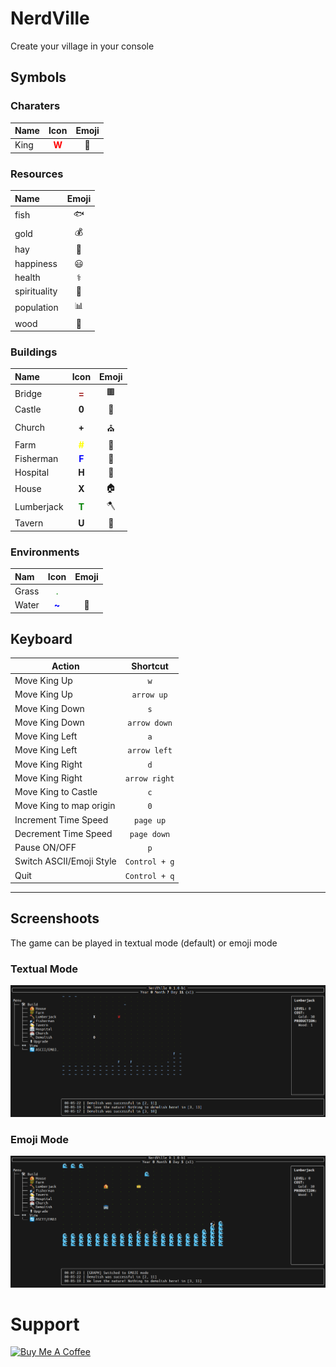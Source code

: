 # NerdVille

Create your village in your console

## Symbols

### Charaters

| Name | Icon                                 | Emoji |
|:-----|:------------------------------------:|:-----:|
| King | <span style="color:red">**W**</span> | 👑    |

### Resources

| Name         | Emoji |
|:-------------|:-----:|
| fish         | 🐟    |
| gold         | 💰    |
| hay          | 🌽    |
| happiness    | 😃    |
| health       | ⚕     |
| spirituality | 🙏    |
| population   | 📊    |
| wood         | 🌳    |

### Buildings

| Name       | Icon                                    | Emoji |
|:-----------|:---------------------------------------:|:-----:|
| Bridge     | <span style="color:brown">**=**</span>  | 🟫    |
| Castle     | **0**                                   | 🏰    |
| Church     | **+**                                   | ⛪    |
| Farm       | <span style="color:yellow">**#**</span> | 🌾    |
| Fisherman  | <span style="color:blue">**F**</span>   | 🎣    |
| Hospital   | **H**                                   | 🏥    |
| House      | **X**                                   | 🏠    |
| Lumberjack | <span style="color:green">**T**</span>  | 🪓    |
| Tavern     | **U**                                   | 🍻    |

### Environments

| Nam    | Icon                                   | Emoji |
|:-------|:--------------------------------------:|:-----:|
| Grass  | <span style="color:green">.</span>     |       |
| Water  | <span style="color:blue">**~**</span>  | 🌊    |

## Keyboard

| Action                   | Shortcut      |
|--------------------------|:-------------:|
| Move King Up             | `w`           |
| Move King Up             | `arrow up`    |
| Move King Down           | `s`           |
| Move King Down           | `arrow down`  |
| Move King Left           | `a`           |
| Move King Left           | `arrow left`  |
| Move King Right          | `d`           |
| Move King Right          | `arrow right` |
| Move King to Castle      | `c`           |
| Move King to map origin  | `0`           |
| Increment Time Speed     | `page up`     |
| Decrement Time Speed     | `page down`   |
| Pause ON/OFF             | `p`           |
| Switch ASCII/Emoji Style | `Control + g` |
| Quit                     | `Control + q` |

---

## Screenshoots

The game can be played in textual mode (default) or emoji mode

### Textual Mode

![Textual Mode](readme/img/textual_mode.png)

### Emoji Mode

![Emoji Mode](readme/img/emoji_mode.png)


# Support

<a href="https://www.buymeacoffee.com/scapigliato" target="_blank"><img src="https://cdn.buymeacoffee.com/buttons/lato-blue.png" alt="Buy Me A Coffee" style="height: 51px !important;width: 217px !important;" ></a>
